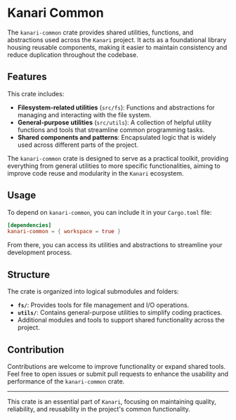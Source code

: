 # Kanari Common

The `kanari-common` crate provides shared utilities, functions, and abstractions used across the `Kanari` project. It acts
as a foundational library housing reusable components, making it easier to maintain consistency and reduce duplication
throughout the codebase.

## Features

This crate includes:

- **Filesystem-related utilities** (`src/fs`): Functions and abstractions for managing and interacting with the file
  system.
- **General-purpose utilities** (`src/utils`): A collection of helpful utility functions and tools that streamline
  common programming tasks.
- **Shared components and patterns**: Encapsulated logic that is widely used across different parts of the project.

The `kanari-common` crate is designed to serve as a practical toolkit, providing everything from general utilities to
more specific functionalities, aiming to improve code reuse and modularity in the `Kanari` ecosystem.

## Usage

To depend on `kanari-common`, you can include it in your `Cargo.toml` file:

```toml
[dependencies]
kanari-common = { workspace = true }
```

From there, you can access its utilities and abstractions to streamline your development process.

## Structure

The crate is organized into logical submodules and folders:

- **`fs/`**: Provides tools for file management and I/O operations.
- **`utils/`**: Contains general-purpose utilities to simplify coding practices.
- Additional modules and tools to support shared functionality across the project.

## Contribution

Contributions are welcome to improve functionality or expand shared tools. Feel free to open issues or submit pull
requests to enhance the usability and performance of the `kanari-common` crate.

---

This crate is an essential part of `Kanari`, focusing on maintaining quality, reliability, and reusability in the
project's common functionality.